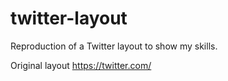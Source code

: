 # twitter-layout

Reproduction of a Twitter layout to show my skills.

Original layout https://twitter.com/
